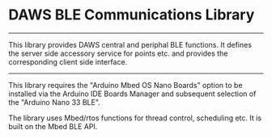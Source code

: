 #  DAWS BLE Communications Library

---

This library provides DAWS central and periphal BLE functions.
 It defines the server side accessory service for points etc. and provides the corresponding
 client side interface.


---

This library requires the "Arduino Mbed OS Nano Boards" option to be installed via the Arduino IDE 
Boards Manager and subsequent selection of the "Arduino Nano 33 BLE".

The library uses Mbed/rtos functions for thread control, scheduling etc.  It is built on the Mbed
BLE API.
